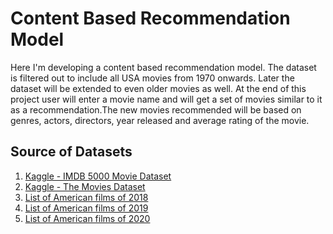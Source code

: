 # **Content Based Recommendation Model**
Here I'm developing a content based recommendation model. The dataset is filtered out to include all USA movies from 1970 onwards. Later the dataset will be extended to even older movies as well. At the end of this project user will enter a movie name and will get a set of movies similar to it as a recommendation.The new movies recommended will be based on genres, actors, directors, year released and average rating of the movie. 
<br>

## Source of Datasets
1. [Kaggle - IMDB 5000 Movie Dataset](https://www.kaggle.com/carolzhangdc/imdb-5000-movie-dataset)
2. [Kaggle - The Movies Dataset](https://www.kaggle.com/rounakbanik/the-movies-dataset)
3. [List of American films of 2018](https://en.wikipedia.org/wiki/List_of_American_films_of_2018)
4. [List of American films of 2019](https://en.wikipedia.org/wiki/List_of_American_films_of_2019)
5. [List of American films of 2020](https://en.wikipedia.org/wiki/List_of_American_films_of_2020)
